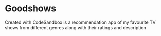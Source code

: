 # Goodshows
Created with CodeSandbox is a recommendation app of my favourite TV shows from different genres along with their ratings and description
